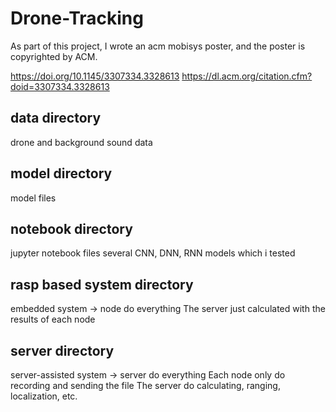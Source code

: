 # Drone-Tracking
As part of this project, I wrote an acm mobisys poster, and the poster is copyrighted by ACM.

https://doi.org/10.1145/3307334.3328613
https://dl.acm.org/citation.cfm?doid=3307334.3328613


## data directory
drone and background sound data

## model directory
model files

## notebook directory
jupyter notebook files
several CNN, DNN, RNN models which i tested

## rasp based system directory
embedded system -> node do everything
The server just calculated with the results of each node

## server directory
server-assisted system -> server do everything
Each node only do recording and sending the file
The server do calculating, ranging, localization, etc.

